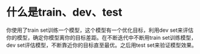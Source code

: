 # 什么是train、dev、test
你使用了train set训练一个模型，这个模型有一个优化目标，利用dev set来评估你的模型，确定你模型离你的目标差距。在不断迭代中不断用train set训练模型，dev set评估模型，不断靠近你的目标直至最优。之后用test set来验证模型效果。



